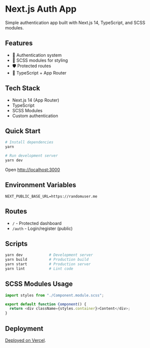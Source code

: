 # Next.js Auth App

Simple authentication app built with Next.js 14, TypeScript, and SCSS modules.

## Features

- 🔐 Authentication system
- 🎨 SCSS modules for styling
- 🛡️ Protected routes
- 💪 TypeScript + App Router

## Tech Stack

- Next.js 14 (App Router)
- TypeScript
- SCSS Modules
- Custom authentication

## Quick Start

```bash
# Install dependencies
yarn

# Run development server
yarn dev
```

Open [http://localhost:3000](http://localhost:3000)

## Environment Variables

```env
NEXT_PUBLIC_BASE_URL=https://randomuser.me
```

## Routes

- `/` - Protected dashboard
- `/auth` - Login/register (public)

## Scripts

```bash
yarn dev            # Development server
yarn build          # Production build
yarn start          # Production server
yarn lint           # Lint code
```

## SCSS Modules Usage

```typescript
import styles from "./Component.module.scss";

export default function Component() {
  return <div className={styles.container}>Content</div>;
}
```

## Deployment

[Deployed on Vercel](https://simple-nextjs-auth.vercel.app/).
